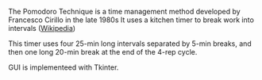 The Pomodoro Technique is a time management method developed by Francesco Cirillo in the late 1980s It uses a kitchen timer to break work into intervals ([Wikipedia](https://en.wikipedia.org/wiki/Pomodoro_Technique))

This timer uses four 25-min long intervals separated by 5-min breaks, and then one long 20-min break at the end of the 4-rep cycle.

GUI is implementeed with Tkinter.
